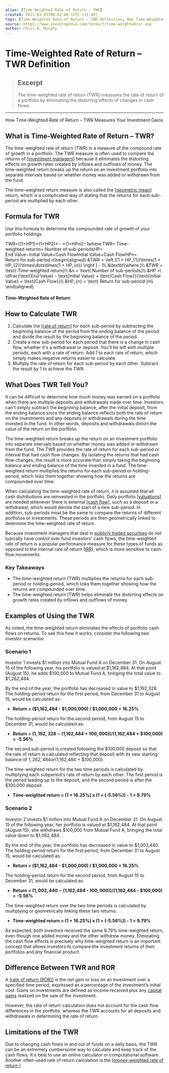 ```yaml
---
alias: [Time-Weighted Rate of Return – TWR]
created: 2021-03-03T00:02:40 (UTC +11:00)
tags: [Time-Weighted Rate of Return – TWR Definition, How Time-Weighted Rate of Return – TWR Measures Your Investment Gains]
source: https://www.investopedia.com/terms/t/time-weightedror.asp
author: Chris B. Murphy
---
```


# Time-Weighted Rate of Return – TWR Definition

> ## Excerpt
> The time-weighted rate of return (TWR) measures the rate of return of a portfolio by eliminating the distorting effects of changes in cash flows.

---

How Time-Weighted Rate of Return – TWR Measures Your Investment Gains
## What is Time-Weighted Rate of Return – TWR?

The time-weighted rate of return (TWR) is a measure of the compound rate of growth in a portfolio. The TWR measure is often used to compare the returns of [[investment managers]](https://www.investopedia.com/terms/i/investment-manager.asp) because it eliminates the distorting effects on growth rates created by inflows and outflows of money. The time-weighted return breaks up the return on an investment portfolio into separate intervals based on whether money was added or withdrawn from the fund.

The time-weighted return measure is also called the [[geometric mean]](https://www.investopedia.com/terms/g/geometricmean.asp) return, which is a complicated way of stating that the returns for each sub-period are multiplied by each other.

## Formula for TWR

Use this formula to determine the compounded rate of growth of your portfolio holdings.

TWR\=\[(1+HP1)×(1+HP2)×⋯×(1+HPn)\]−1where:TWR\= Time-weighted returnn\= Number of sub-periodsHP\= End Value−Initial Value+Cash FlowInitial Value+Cash FlowHPn\= Return for sub-period n\\begin{aligned} &TWR = \\left \[(1 + HP\_{1})\\times(1 + HP\_{2})\\times\\dots\\times(1 + HP\_{n}) \\right \] - 1\\\\ &\\textbf{where:}\\\\ &TWR = \\text{ Time-weighted return}\\\\ &n = \\text{ Number of sub-periods}\\\\ &HP =\\ \\dfrac{\\text{End Value} - \\text{Initial Value} + \\text{Cash Flow}}{\\text{Initial Value} + \\text{Cash Flow}}\\\\ &HP\_{n} = \\text{ Return for sub-period }n\\\\ \\end{aligned}

#### Time-Weighted Rate of Return

## How to Calculate TWR

1.  Calculate the [[rate of return]](https://www.investopedia.com/terms/r/rateofreturn.asp) for each sub-period by subtracting the beginning balance of the period from the ending balance of the period and divide the result by the beginning balance of the period.
2.  Create a new sub-period for each period that there is a change in cash flow, whether it's a withdrawal or deposit. You'll be left with multiple periods, each with a rate of return. Add 1 to each rate of return, which simply makes negative returns easier to calculate.
3.  Multiply the rate of return for each sub-period by each other. Subtract the result by 1 to achieve the TWR.

## What Does TWR Tell You?

It can be difficult to determine how much money was earned on a portfolio when there are multiple deposits and withdrawals made over time. Investors can't simply subtract the beginning balance, after the initial deposit, from the ending balance since the ending balance reflects both the rate of return on the investments and any deposits or withdrawals during the time invested in the fund. In other words, deposits and withdrawals distort the value of the return on the portfolio.

The time-weighted return breaks up the return on an investment portfolio into separate intervals based on whether money was added or withdrawn from the fund. The TWR provides the rate of return for each sub-period or interval that had cash flow changes. By isolating the returns that had cash flow changes, the result is more accurate than simply taking the beginning balance and ending balance of the time invested in a fund. The time-weighted return multiplies the returns for each sub-period or holding-period, which links them together showing how the returns are compounded over time.

When calculating the time-weighted rate of return, it is assumed that all cash distributions are reinvested in the portfolio. Daily portfolio [[valuations]](https://www.investopedia.com/terms/v/valuation.asp) are needed whenever there is external [[cash flow]](https://www.investopedia.com/terms/c/cashflow.asp), such as a deposit or a withdrawal, which would denote the start of a new sub-period. In addition, sub-periods must be the same to compare the returns of different portfolios or investments. These periods are then geometrically linked to determine the time-weighted rate of return.

Because investment managers that deal in [publicly traded securities](https://www.investopedia.com/ask/answers/difference-between-publicly-and-privately-held-companies/) do not typically have control over fund investors' cash flows, the time-weighted rate of return is a popular performance measure for these types of funds as opposed to the internal rate of return ([IRR](https://www.investopedia.com/terms/i/irr.asp)), which is more sensitive to cash-flow movements.

### Key Takeaways

-   The time-weighted return (TWR) multiplies the returns for each sub-period or holding-period, which links them together showing how the returns are compounded over time. 
-   The time-weighted return (TWR) helps eliminate the distorting effects on growth rates created by inflows and outflows of money.

## Examples of Using the TWR

As noted, the time-weighted return eliminates the effects of portfolio cash flows on returns. To see this how it works, consider the following two investor scenarios:

### Scenario 1

Investor 1 invests $1 million into Mutual Fund A on December 31. On August 15 of the following year, his portfolio is valued at $1,162,484. At that point (August 15), he adds $100,000 to Mutual Fund A, bringing the total value to $1,262,484.

By the end of the year, the portfolio has decreased in value to $1,192,328. The holding-period return for the first period, from December 31 to August 15, would be calculated as:

-   **Return = ($1,162,484 - $1,000,000) / $1,000,000 = 16.25%**

The holding-period return for the second period, from August 15 to December 31, would be calculated as:

-   **Return = ($1,192,328 - ($1,162,484 + $100,000)) / ($1,162,484 + $100,000) = -5.56%**

The second sub-period is created following the $100,000 deposit so that the rate of return is calculated reflecting that deposit with its new starting balance of $1,262,484 or ($1,162,484 + $100,000).

The time-weighted return for the two time periods is calculated by multiplying each subperiod's rate of return by each other. The first period is the period leading up to the deposit, and the second period is after the $100,000 deposit.

-   **Time-weighted return = (1 + 16.25%) x (1 + (-5.56%)) - 1 = 9.79%**

### Scenario 2

Investor 2 invests $1 million into Mutual Fund A on December 31. On August 15 of the following year, her portfolio is valued at $1,162,484. At that point (August 15), she withdraws $100,000 from Mutual Fund A, bringing the total value down to $1,062,484.

By the end of the year, the portfolio has decreased in value to $1,003,440. The holding-period return for the first period, from December 31 to August 15, would be calculated as:

-   **Return = ($1,162,484 - $1,000,000) / $1,000,000 = 16.25%**

The holding-period return for the second period, from August 15 to December 31, would be calculated as:

-   **Return = ($1,003,440 - ($1,162,484 - $100,000)) / ($1,162,484 - $100,000) = -5.56%**

The time-weighted return over the two time periods is calculated by multiplying or geometrically linking these two returns:

-   **Time-weighted return = (1 + 16.25%) x (1 + (-5.56%)) - 1 = 9.79%**

As expected, both investors received the same 9.79% time-weighted return, even though one added money and the other withdrew money. Eliminating the cash flow effects is precisely why time-weighted return is an important concept that allows investors to compare the investment returns of their portfolios and any financial product.

## Difference Between TWR and ROR

A [[rate of return (ROR)]](https://www.investopedia.com/terms/r/rateofreturn.asp) is the net gain or loss on an investment over a specified time period, expressed as a percentage of the investment’s initial cost. Gains on investments are defined as income received plus any [capital gains](https://www.investopedia.com/terms/c/capitalgain.asp) realized on the sale of the investment.

However, the rate of return calculation does not account for the cash flow differences in the portfolio, whereas the TWR accounts for all deposits and withdrawals in determining the rate of return.

## Limitations of the TWR

Due to changing cash flows in and out of funds on a daily basis, the TWR can be an extremely cumbersome way to calculate and keep track of the cash flows. It's best to use an online calculator or computational software. Another often-used rate of return calculation is the [[money-weighted rate of return.]](https://www.investopedia.com/terms/m/money-weighted-return.asp)
